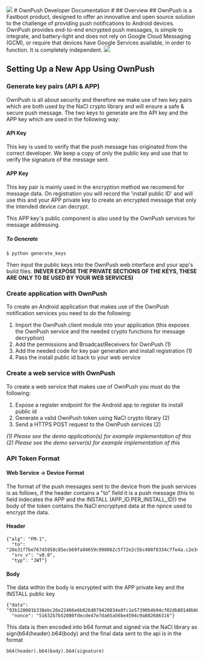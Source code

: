 <img src="https://ownpush.com/wp-content/uploads/2016/02/ownpush_128-logoSpelledout.png">
# OwnPush Developer Documentation #
## Overview ##
OwnPush is a Fastboot product, designed to offer an innovative and open source solution to the challenge of providing push notifications to Android devices. OwnPush provides end-to-end encrypted push messages, is simple to integrate, and battery-light and does not rely on Google Cloud Messaging (GCM), or require that devices have Google Services available, in order to function. It is completely independent.  
<img src="https://ownpush.com/wp-content/uploads/2016/02/ownpush_structural.png">

## Setting Up a New App Using OwnPush ##
### Generate key pairs (API & APP) ###
OwnPush is all about security and therefore we make use of two key pairs which are both used by the NaCl crypto library and will ensure a safe & secure push message. The two keys to generate are the API key and the APP key which are used in the following way:
#### API Key ####
This key is used to verify that the push message has originated from the correct developer. We keep a copy of only the public key and use that to verify the signature of the message sent.
#### APP Key ####
This key pair is mainly used in the encryption method we recomend for message data. On registration you will record the 'install public ID' and will use this and your APP private key to create an encrypted message that only the intended device can decrypt.

This APP key's public component is also used by the OwnPush services for message addressing. 

##### To Generate #####
```$ python generate_keys```

Then input the public keys into the OwnPush web interface and your app's build files. 
**(NEVER EXPOSE THE PRIVATE SECTIONS OF THE KEYS, THESE ARE ONLY TO BE USED BY YOUR WEB SERVICES)**

### Create application with OwnPush ###
To create an Android application that makes use of the OwnPush notification services you need to do the following:
1. Import the OwnPush client module into your application (this exposes the OwnPush service and the needed crypto functions for message decryption)
2. Add the permissions and BroadcastReceivers for OwnPush (1)
3. Add the needed code for key pair generation and install registration (1)
4. Pass the install public id back to your web service
  
### Create a web service with OwnPush ###
To create a web service that makes use of OwnPush you must do the following:  
1. Expose a register endpoint for the Android app to register its install public id
2. Generate a valid OwnPush token using NaCl crypto library (2)
3. Send a HTTPS POST request to the OwnPush services (2)

*(1) Please see the demo application(s) for example implementation of this*  
*(2) Please see the demo server(s) for example implementation of this*  

### API Token Format ###
#### Web Service -> Device Format ####
The format of the push messages sent to the device from the push services is as follows, if the header contains a "to" field it is a push message (this to field indecates the APP and the INSTALL (APP_ID.PER_INSTALL_ID)) the body of the token contains the NaCl encryptyed data at the npnce used to encrypt the data.

#### Header ####
```
{"alg": "FM-1", 
  "to": "28e31f7be76745958c85ecb69fa94659c998062c5f72e2c5bc408f8334c7fe4a.c2e34f9a1fe70f2afa16b3c0e6a2c9c37a69620ff0b603f82c2c3eb5b8f2e44e", 
  "srv_v": "v0.0", 
  "typ": "JWT"}
```

#### Body ####
The data within the body is encrypted with the APP private key and the INSTALL public key
```
{"data": "93b120001b338ebc26e22466e6b826d079420834e8fc1e57390b4b94cf02db80140b660264fc69aac4a9a1c7a8c5c0fae710b5d625e6ed59", 
  "nonce": "51632b7b52080fdecde47e7da65a56be4594c9a882686316"}
```
This data is then encoded into b64 format and signed via the NaCl library as sign(b64(header).b64(body) and the final data sent to the api is in the format

```b64(header).b64(body).b64(signature)```
